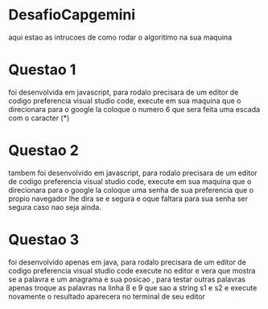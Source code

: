 # DesafioCapgemini

aqui estao as intrucoes de como rodar o algoritimo na sua maquina

# Questao 1
 foi desenvolvida em javascript, para rodalo precisara de um editor de codigo preferencia visual studio code, execute em sua maquina que o direcionara para o google la coloque o numero 6 que sera feita uma escada com o caracter (*)
 
 # Questao 2 

 tambem foi desenvolvido em javascript, para rodalo precisara de um editor de codigo preferencia visual studio code, execute em sua maquina que o direcionara para o google la coloque uma senha de sua preferencia que o propio navegador lhe dira se e segura e oque faltara para sua senha ser segura caso nao seja ainda.
 
 # Questao 3 
 
 foi desenvolvido apenas em java, para rodalo precisara de um editor de codigo preferencia visual studio code execute no editor e vera que mostra se a palavra e um anagrama e sua posicao , para testar outras palavras apenas troque as palavras na linha 8 e 9 que sao a string s1 e s2 e execute novamente o resultado aparecera no terminal de seu editor


